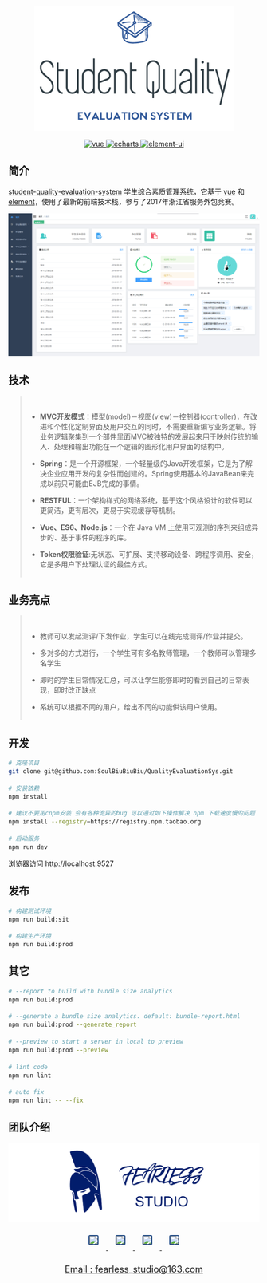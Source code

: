 <p align="center">
  <img width="400" height="250" src="https://raw.githubusercontent.com/yingpengsha/Assets/master/student-quality-evaluation-system/student_quality_logo.png">
</p>

<p align="center">
  <a href="https://github.com/vuejs/vue">
    <img src="https://img.shields.io/badge/vue-2.5.10-brightgreen.svg" alt="vue">
  </a>
  <a href="https://github.com/apache/incubator-echarts">
    <img src="https://img.shields.io/badge/echarts-3.8.5-orange.svg" alt="echarts">
  </a>
  <a href="https://github.com/ElemeFE/element">
    <img src="https://img.shields.io/badge/element--ui-2.3.3-blue.svg" alt="element-ui">
  </a>
</p>

## 简介

[student-quality-evaluation-system](https://github.com/SoulBiuBiuBiu/QualityEvaluationSys) 学生综合素质管理系统，它基于 [vue](https://github.com/vuejs/vue) 和 [element](https://github.com/ElemeFE/element)，使用了最新的前端技术栈，参与了2017年浙江省服务外包竞赛。

 <p align="center">
  <img width="900" src="https://github.com/yingpengsha/Assets/blob/master/student-quality-evaluation-system/home-page.png?raw=true">
</p>

## 技术
>&ensp;
> - **MVC开发模式**：模型(model)－视图(view)－控制器(controller)，在改进和个性化定制界面及用户交互的同时，不需要重新编写业务逻辑。将业务逻辑聚集到一个部件里面MVC被独特的发展起来用于映射传统的输入、处理和输出功能在一个逻辑的图形化用户界面的结构中。
> 
> - **Spring**：是一个开源框架，一个轻量级的Java开发框架，它是为了解决企业应用开发的复杂性而创建的。Spring使用基本的JavaBean来完成以前只可能由EJB完成的事情。
> - **RESTFUL**：一个架构样式的网络系统，基于这个风格设计的软件可以更简洁，更有层次，更易于实现缓存等机制。
>
> - **Vue、ES6、Node.js**：一个在 Java VM 上使用可观测的序列来组成异步的、基于事件的程序的库。
>
> - **Token权限验证**:无状态、可扩展、支持移动设备、跨程序调用、安全，它是多用户下处理认证的最佳方式。<br>
>&ensp;

## 业务亮点
>&ensp;
> - 教师可以发起测评/下发作业，学生可以在线完成测评/作业并提交。
>
> - 多对多的方式进行，一个学生可有多名教师管理，一个教师可以管理多名学生
>
> - 即时的学生日常情况汇总，可以让学生能够即时的看到自己的日常表现，即时改正缺点
>
> - 系统可以根据不同的用户，给出不同的功能供该用户使用。<br>
>&ensp;


## 开发

```bash
# 克隆项目
git clone git@github.com:SoulBiuBiuBiu/QualityEvaluationSys.git

# 安装依赖
npm install

# 建议不要用cnpm安装 会有各种诡异的bug 可以通过如下操作解决 npm 下载速度慢的问题
npm install --registry=https://registry.npm.taobao.org

# 启动服务
npm run dev
```

浏览器访问 http://localhost:9527

## 发布

```bash
# 构建测试环境
npm run build:sit

# 构建生产环境
npm run build:prod
```

## 其它

```bash
# --report to build with bundle size analytics
npm run build:prod

# --generate a bundle size analytics. default: bundle-report.html
npm run build:prod --generate_report

# --preview to start a server in local to preview
npm run build:prod --preview

# lint code
npm run lint

# auto fix
npm run lint -- --fix
```


## 团队介绍
<p align="center">
  <img style="max-height:250px;" src="https://raw.githubusercontent.com/yingpengsha/Assets/master/student-quality-evaluation-system/fearLess-logo.png" />
</p>
<p align="center">
  <a href="https://github.com/SoulBiuBiuBiu">
    <img width="150" border="2px" style="margin:10px 15px;border-radius:3px;border-color:#264e86" src="https://avatars1.githubusercontent.com/u/14856226?s=400&v=4">
  </a>
  <a href="https://github.com/yingpengsha">
    <img width="150" border="2px" style="margin:10px 15px;border-radius:3px;border-color:#264e86" src="https://avatars2.githubusercontent.com/u/37143265?s=400&u=f975c8a0dc8cf296cb198f5eaa32b1b2c50a89ca&v=4">
  </a>
  <a href="https://github.com/caohangwei1314">
    <img width="150" border="2px" style="margin:10px 15px;border-radius:3px;border-color:#264e86"src="https://avatars0.githubusercontent.com/u/38202858?s=400&v=4">
  </a>
  <a href="https://github.com/xuyongming520">
    <img width="150" border="2px" style="margin:10px 15px;border-radius:3px;border-color:#264e86"   src="https://avatars3.githubusercontent.com/u/38202879?s=400&v=4">
  </a>
</p>
<p align="center" style="margin-top:25px;font-size:18px;color:#264e86">
  <a  href=mailto:fearless_studio@163.com>Email : fearless_studio@163.com</a>
</p>
